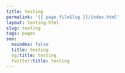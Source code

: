 ```yaml
---
title: testing
permalink: '{{ page.fileSlug }}/index.html'
layout: testing.html
slug: testing
tags: pages
seo:
  noindex: false
  title: testing
  og:title: testing
  twitter:title: testing
---
```



